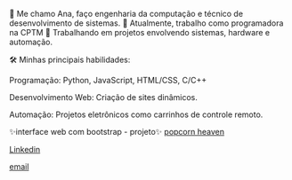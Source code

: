 👋 Me chamo Ana, faço engenharia da computação e técnico de desenvolvimento de sistemas.
👀 Atualmente, trabalho como programadora na CPTM 
🔧 Trabalhando em projetos envolvendo sistemas, hardware e automação.
  
🛠️ Minhas principais habilidades:

Programação: Python, JavaScript, HTML/CSS, C/C++

Desenvolvimento Web: Criação de sites dinâmicos.

Automação: Projetos eletrônicos como carrinhos de controle remoto.

✨interface web com bootstrap - projeto✨
[popcorn heaven](anasant3s.github.io/site-teste1/)


[Linkedin](https://www.linkedin.com/in/anacsdp777/)

[email](annasantos4530@gmail.com)





<!---
anasant3s/anasant3s is a ✨ special ✨ repository because its `README.md` (this file) appears on your GitHub profile.
You can click the Preview link to take a look at your changes.
--->
